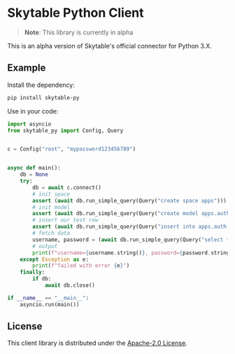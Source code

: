 # Skytable Python Client

> **Note**: This library is currently in alpha

This is an alpha version of Skytable's official connector for Python 3.X.


## Example

Install the dependency:

```sh
pip install skytable-py
```

Use in your code:
```python
import asyncio
from skytable_py import Config, Query


c = Config("root", "mypassword123456789")


async def main():
    db = None
    try:
        db = await c.connect()
        # init space
        assert (await db.run_simple_query(Query("create space apps"))).is_empty()
        # init model
        assert (await db.run_simple_query(Query("create model apps.auth(username: string, password: string)"))).is_empty()
        # insert our test row
        assert (await db.run_simple_query(Query("insert into apps.auth(?, ?)", "sayan", "mypassword"))).is_empty()
        # fetch data
        username, password = (await db.run_simple_query(Query("select * from apps.auth where username = ?", "sayan"))).row().columns
        # output
        print(f"username={username.string()}, password={password.string()}")
    except Exception as e:
        print(f"failed with error {e}")
    finally:
        if db:
            await db.close()

if __name__ == "__main__":
    asyncio.run(main())

```

## License

This client library is distributed under the [Apache-2.0 License](https://www.apache.org/licenses/LICENSE-2.0).
